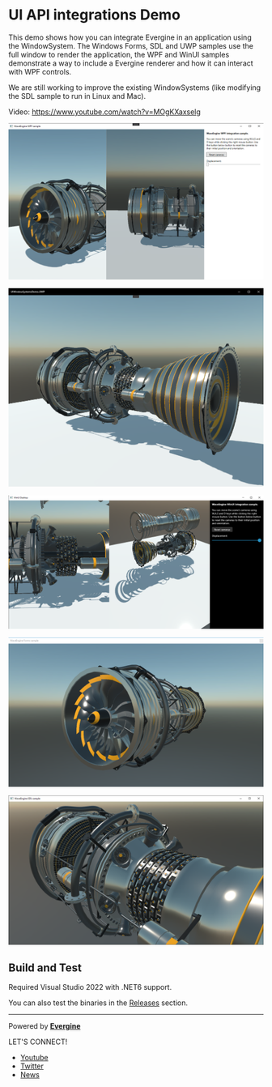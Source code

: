 # UI API integrations Demo

This demo shows how you can integrate Evergine in an application using the WindowSystem. The Windows Forms, SDL and UWP samples use the full window to render the application, the WPF and WinUI samples demonstrate a way to include a Evergine renderer and how it can interact with WPF controls.

We are still working to improve the existing WindowSystems (like modifying the SDL sample to run in Linux and Mac).

Video: https://www.youtube.com/watch?v=MOgKXaxselg

![alt WPF sample](Images/WpfSample.png)

![alt UWP sample](Images/UWPSample.png)

![alt WinUI sample](Images/WinUISample.png)

![alt Windows Forms sample](Images/FormsSample.png)

![alt SDL sample](Images/SDLSample.png)

## Build and Test

Required Visual Studio 2022 with .NET6 support.

You can also test the binaries in the [Releases](https://github.com/Evergine/UIWindowSystemsDemo/releases) section.

----
Powered by **[Evergine](http://www.evergine.com)**

LET'S CONNECT!

- [Youtube](https://www.youtube.com/channel/UCpA-X92rxM0OuywdVcir9mA)
- [Twitter](https://twitter.com/EvergineTeam)
- [News](https://evergine.com/news/)
